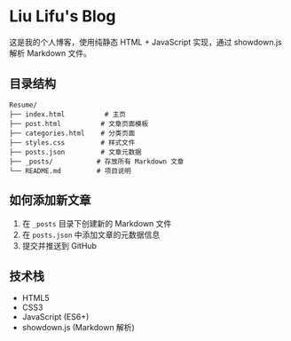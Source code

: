 # Liu Lifu's Blog

这是我的个人博客，使用纯静态 HTML + JavaScript 实现，通过 showdown.js 解析 Markdown 文件。

## 目录结构

```
Resume/
├── index.html          # 主页
├── post.html          # 文章页面模板
├── categories.html    # 分类页面
├── styles.css         # 样式文件
├── posts.json         # 文章元数据
├── _posts/           # 存放所有 Markdown 文章
└── README.md         # 项目说明
```

## 如何添加新文章

1. 在 `_posts` 目录下创建新的 Markdown 文件
2. 在 `posts.json` 中添加文章的元数据信息
3. 提交并推送到 GitHub

## 技术栈

- HTML5
- CSS3
- JavaScript (ES6+)
- showdown.js (Markdown 解析)
